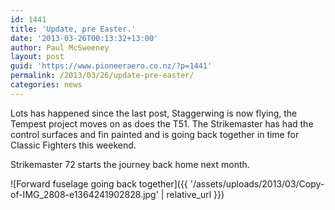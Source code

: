```yaml
---
id: 1441
title: 'Update, pre Easter.'
date: '2013-03-26T00:13:32+13:00'
author: Paul McSweeney
layout: post
guid: 'https://www.pioneeraero.co.nz/?p=1441'
permalink: /2013/03/26/update-pre-easter/
categories: news
---
```


Lots has happened since the last post, Staggerwing is now flying, the Tempest project moves on as does the T51. The Strikemaster has had the control surfaces and fin painted and is going back together in time for Classic Fighters this weekend.

Strikemaster 72 starts the journey back home next month.

![Forward fuselage going back together]({{ '/assets/uploads/2013/03/Copy-of-IMG_2808-e1364241902828.jpg' | relative_url }})
